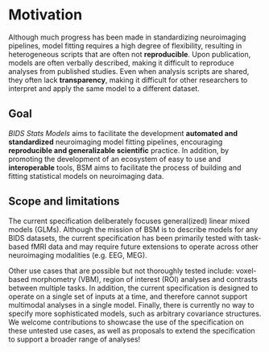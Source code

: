 Motivation
=========

Although much progress has been made in standardizing neuroimaging pipelines, model fitting requires a high degree of flexibility, resulting in heterogeneous scripts that are often not **reproducible**. Upon publication, models are often verbally described, making it difficult to reproduce analyses from published studies. Even when analysis scripts are shared, they often lack **transparency**, making it difficult for other researchers to interpret and apply the same model to a different dataset. 

Goal
--------- 

*BIDS Stats Models* aims to facilitate the development **automated and standardized** neuroimaging model fitting pipelines, encouraging **reproducible and generalizable scientific** practice. In addition, by promoting the development of an ecosystem of easy to use and **interoperable** tools, BSM aims to facilitate the process of building and fitting statistical models on neuroimaging data.

Scope and limitations
--------- 

The current specification deliberately focuses general(ized) linear mixed models (GLMs). Although the mission of BSM is to describe models for any BIDS datasets, the current specification has been primarily tested with task-based fMRI data and may require future extensions to operate across other neuroimaging modalities (e.g. EEG, MEG).

Other use cases that are possible but not thoroughly tested include: voxel-based morphometry (VBM), region of interest (ROI) analyses and contrasts between multiple tasks. In addition, the current specification is designed to operate on a single set of inputs at a time, and therefore cannot support multimodal analyses in a single model. Finally, there is currently no way to specify more sophisticated models, such as arbitrary covariance structures. We welcome contributions to showcase the use of the specification on these untested use cases, as well as proposals to extend the specification to support a broader range of analyses!